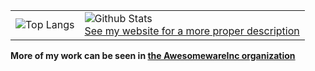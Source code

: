 <table align="center">
  <tbody>
    <tr>
      <td>
        <img align="top" src='https://githubreadmecache.ioi-xd.net/api/top-langs/?username=IoIxD&hide=javascript,java,c,makefile,html,css,idl,assembly,shell&langs_count=5&exclude_repo=Funfun&test' alt='Top Langs'></td>
      <td>
        <img align="top" src='https://githubreadmecache.ioi-xd.net/api?username=IoIxD' alt='Github Stats'><br>
        <a href="https://ioi-xd.net">See my website for a more proper description</a></td>
      </td>
    </tr>
  </tbody>
</table>

<strong>More of my work can be seen in <a href="https://github.com/AwesomewareInc/">the AwesomewareInc organization</a></strong>

